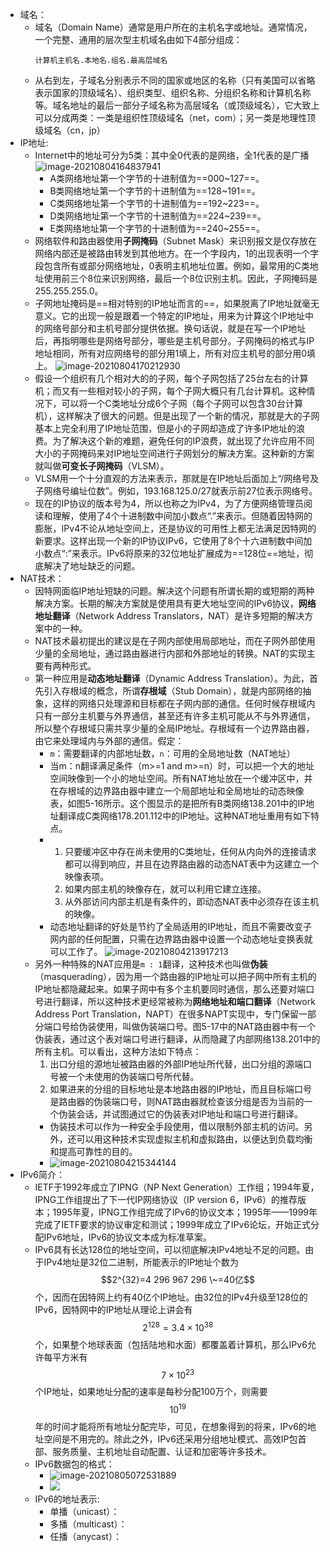 - 域名：
	- 域名（Domain Name）通常是用户所在的主机名字或地址。通常情况，一个完整、通用的层次型主机域名由如下4部分组成：
	  ```
	  计算机主机名.本地名.组名.最高层域名
	  ```
	- 从右到左，子域名分别表示不同的国家或地区的名称（只有美国可以省略表示国家的顶级域名）、组织类型、组织名称、分组织名称和计算机名称等。域名地址的最后一部分子域名称为高层域名（或顶级域名），它大致上可以分成两类：一类是组织性顶级域名（net，com）；另一类是地理性顶级域名（cn，jp）
- IP地址:
	- Internet中的地址可分为5类：其中全0代表的是网络，全1代表的是广播
	  ![image-20210804164837941](https://img.mhugh.net/typora/image-20210804164837941.png)
		- A类网络地址第一个字节的十进制值为==000\~127==。
		- B类网络地址第一个字节的十进制值为==128\~191==。
		- C类网络地址第一个字节的十进制值为==192\~223==。
		- D类网络地址第一个字节的十进制值为==224\~239==。
		- E类网络地址第一个字节的十进制值为==240\~255==。
	- 网络软件和路由器使用**子网掩码**（Subnet Mask）来识别报文是仅存放在网络内部还是被路由转发到其他地方。在一个字段内，1的出现表明一个字段包含所有或部分网络地址，0表明主机地址位置。例如，最常用的C类地址使用前三个8位来识别网络，最后一个8位识别主机。因此，子网掩码是255.255.255.0。
	- 子网地址掩码是==相对特别的IP地址而言的==，如果脱离了IP地址就毫无意义。它的出现一般是跟着一个特定的IP地址，用来为计算这个IP地址中的网络号部分和主机号部分提供依据。换句话说，就是在写一个IP地址后，再指明哪些是网络号部分，哪些是主机号部分。子网掩码的格式与IP地址相同，所有对应网络号的部分用1填上，所有对应主机号的部分用0填上。
	  ![image-20210804170212930](https://img.mhugh.net/typora/image-20210804170212930.png)
	- 假设一个组织有几个相对大的的子网，每个子网包括了25台左右的计算机；而又有一些相对较小的子网，每个子网大概只有几台计算机。这种情况下，可以将一个C类地址分成6个子网（每个子网可以包含30台计算机），这样解决了很大的问题。但是出现了一个新的情况，那就是大的子网基本上完全利用了IP地址范围，但是小的子网却造成了许多IP地址的浪费。为了解决这个新的难题，避免任何的IP浪费，就出现了允许应用不同大小的子网掩码来对IP地址空间进行子网划分的解决方案。这种新的方案就叫做**可变长子网掩码**（VLSM）。
	- VLSM用一个十分直观的方法来表示，那就是在IP地址后面加上“/网络号及子网络号编址位数”。例如，193.168.125.0/27就表示前27位表示网络号。
	- 现在的IP协议的版本号为4，所以也称之为IPv4，为了方便网络管理员阅读和理解，使用了4个十进制数中间加小数点“.”来表示。但随着因特网的膨胀，IPv4不论从地址空间上，还是协议的可用性上都无法满足因特网的新要求。这样出现一个新的IP协议IPv6，它使用了8个十六进制数中间加小数点“:”来表示。IPv6将原来的32位地址扩展成为==128位==地址，彻底解决了地址缺乏的问题。
- NAT技术：
	- 因特网面临IP地址短缺的问题。解决这个问题有所谓长期的或短期的两种解决方案。长期的解决方案就是使用具有更大地址空间的IPv6协议，**网络地址翻译**（Network Address Translators，NAT）是许多短期的解决方案中的一种。
	- NAT技术最初提出的建议是在子网内部使用局部地址，而在子网外部使用少量的全局地址，通过路由器进行内部和外部地址的转换。NAT的实现主要有两种形式。
	- 第一种应用是**动态地址翻译**（Dynamic Address Translation）。为此，首先引入存根域的概念，所谓**存根域**（Stub Domain），就是内部网络的抽象，这样的网络只处理源和目标都在子网内部的通信。任何时候存根域内只有一部分主机要与外界通信，甚至还有许多主机可能从不与外界通信，所以整个存根域只需共享少量的全局IP地址。存根域有一个边界路由器，由它来处理域内与外部的通信。假定：
		- `m`：需要翻译的内部地址数，`n`：可用的全局地址数（NAT地址）
		- 当m：n翻译满足条件（m>=1 and m>=n）时，可以把一个大的地址空间映像到一个小的地址空间。所有NAT地址放在一个缓冲区中，并在存根域的边界路由器中建立一个局部地址和全局地址的动态映像表，如图5-16所示。这个图显示的是把所有B类网络138.201中的IP地址翻译成C类网络178.201.112中的IP地址。这种NAT地址重用有如下特点。
		- 1. 只要缓冲区中存在尚未使用的C类地址，任何从内向外的连接请求都可以得到响应，并且在边界路由器的动态NAT表中为这建立一个映像表项。
		  2. 如果内部主机的映像存在，就可以利用它建立连接。
		  3. 从外部访问内部主机是有条件的，即动态NAT表中必须存在该主机的映像。
		- 动态地址翻译的好处是节约了全局适用的IP地址，而且不需要改变子网内部的任何配置，只需在边界路由器中设置一个动态地址变换表就可以工作了。
		  ![image-20210804213917213](https://img.mhugh.net/typora/image-20210804213917213.png)
	- 另外一种特殊的NAT应用是`m : 1`翻译，这种技术也叫做**伪装**（masquerading），因为用一个路由器的IP地址可以把子网中所有主机的IP地址都隐藏起来。如果子网中有多个主机要同时通信，那么还要对端口号进行翻译，所以这种技术更经常被称为**网络地址和端口翻译**（Network Address Port Translation，NAPT）在很多NAPT实现中，专门保留一部分端口号给伪装使用，叫做伪装端口号。图5-17中的NAT路由器中有一个伪装表，通过这个表对端口号进行翻译，从而隐藏了内部网络138.201中的所有主机。可以看出，这种方法如下特点：
	  1. 出口分组的源地址被路由器的外部IP地址所代替，出口分组的源端口号被一个未使用的伪装端口号所代替。
	  2. 如果进来的分组的目标地址是本地路由器的IP地址，而且目标端口号是路由器的伪装端口号，则NAT路由器就检查该分组是否为当前的一个伪装会话，并试图通过它的伪装表对IP地址和端口号进行翻译。
		- 伪装技术可以作为一种安全手段使用，借以限制外部主机的访问。另外，还可以用这种技术实现虚拟主机和虚拟路由，以便达到负载均衡和提高可靠性的目的。
		- ![image-20210804215344144](https://img.mhugh.net/typora/image-20210804215344144.png)
- IPv6简介：
	- IETF于1992年成立了IPNG（NP Next Generation）工作组；1994年夏，IPNG工作组提出了下一代IP网络协议（IP version 6，IPv6）的推荐版本；1995年夏，IPNG工作组完成了IPv6的协议文本；1995年——1999年完成了IETF要求的协议审定和测试；1999年成立了IPv6论坛，开始正式分配IPv6地址，IPv6的协议文本成为标准草案。
	- IPv6具有长达128位的地址空间，可以彻底解决IPv4地址不足的问题。由于IPv4地址是32位二进制，所能表示的IP地址个数为$$2^{32}=4 296 967 296 \~=40亿$$个，因而在因特网上约有40亿个IP地址。由32位的IPv4升级至128位的IPv6，因特网中的IP地址从理论上讲会有$$2^{128}=3.4 \times 10^{38}$$ 个，如果整个地球表面（包括陆地和水面）都覆盖着计算机，那么IPv6允许每平方米有 $$7 \times 10^{23}$$ 个IP地址，如果地址分配的速率是每秒分配100万个，则需要 $$10^{19}$$ 年的时间才能将所有地址分配完毕，可见，在想象得到的将来，IPv6的地址空间是不用完的。除此之外，IPv6还采用分组地址模式、高效IP包首部、服务质量、主机地址自动配置、认证和加密等许多技术。
	- IPv6数据包的格式：
		- ![image-20210805072531889](https://img.mhugh.net/typora/image-20210805072531889.png)
		- ![](http://www.plantuml.com/plantuml/svg/SoWkIImgoStCIybDBE3YqbBm32WpuzBIYbTuEd_NipbhNYwRzh9v1L00AFAyimCeyhH_EuJxic7Ma_qBds_S_NHUDqJasTR6PmlQ8Gg0lCwLJpTEHJRWQNl3YotpN_HkVpbr_zDTosBoR8epgrAj30ti2d8IAtFo4rCKSbBpqaioRFH14dOGNKzsT3_PqV1anog8KKYwyb8hIXGoKXDJKejGTBpOlldPr0qlPqvush4DINb6Ve52JcPkPWcAucUx9ZnVFTCpuEcS3K_dDa1zEdlTyrajoC8EgS0GWeOI0000)
	- IPv6的地址表示:
		- 单播（unicast）：
		- 多播（multicast）：
		- 任播（anycast）：